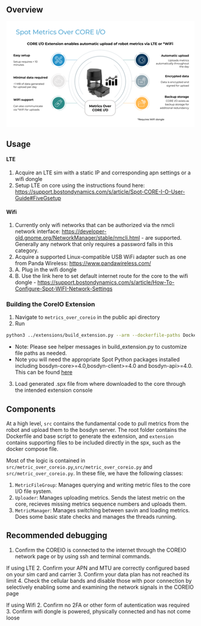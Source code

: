 <!--
Copyright (c) 2023 Boston Dynamics, Inc.  All rights reserved.

Downloading, reproducing, distributing or otherwise using the SDK Software
is subject to the terms and conditions of the Boston Dynamics Software
Development Kit License (20191101-BDSDK-SL).
-->

## Overview

![Alt text](image.png)

## Usage

#### LTE

1. Acquire an LTE sim with a static IP and corresponding apn settings or a wifi dongle
2. Setup LTE on core using the instructions found here: https://support.bostondynamics.com/s/article/Spot-CORE-I-O-User-Guide#FiveGsetup

#### Wifi

1. Currently only wifi networks that can be authorized via the nmcli network interface: https://developer-old.gnome.org/NetworkManager/stable/nmcli.html - are supported. Generally any network that only requires a password falls in this category.
2. Acquire a supported Linux-compatible USB WiFi adapter such as one from Panda Wireless: https://www.pandawireless.com/
3. A. Plug in the wifi dongle
4. B. Use the link here to set default internet route for the core to the wifi dongle - https://support.bostondynamics.com/s/article/How-To-Configure-Spot-WIFI-Network-Settings

### Building the CoreIO Extension

1. Navigate to `metrics_over_coreio` in the public api directory
2. Run

```sh
python3 ../extensions/build_extension.py --arm --dockerfile-paths Dockerfile --build-image-tags metrics_over_coreio:arm64  --image-archive  metrics_over_coreio.tar.gz --icon ./extension/icon.png --package-dir ./extension/  --spx ~/Downloads/metric_over_coreio.spx

```

- Note: Please see helper messages in build_extension.py to customize file paths as needed.
- Note you will need the appropriate Spot Python packages installed including bosdyn-core>=4.0,bosdyn-client>=4.0 and bosdyn-api>=4.0. This can be found [here](../../../docs/python/quickstart.md#install-spot-python-packages)

3. Load generated .spx file from where downloaded to the core through the intended extension console

## Components

At a high level, `src` contains the fundamental code to pull metrics from the robot and upload them to the bosdyn server. The root folder contains the Dockerfile and base script to generate the extension, and `extension` contains supporting files to be included directly in the spx, such as the docker compose file.

Most of the logic is contained in `src/metric_over_coreio.py`,`src/metric_over_coreio.py` and `src/metric_over_coreio.py`. In these file, we have the following classes:

1. `MetricFileGroup`: Manages querying and writing metric files to the core I/O file system.
2. `Uploader`: Manages uploading metrics. Sends the latest metric on the core, recieves missing metrics sequence numbers and uploads them.
3. `MetricManager`: Manages switching between savin and loading metrics. Does some basic state checks and manages the threads running.

## Recommended debugging

1. Confirm the COREIO is connected to the internet through the COREIO network page or by using ssh and terminal commands.

If using LTE 2. Confirm your APN and MTU are correctly configured based on your sim card and carrier 3. Confirm your data plan has not reached its limit 4. Check the cellular bands and disable those with poor connection by selectively enabling some and examining the network signals in the COREIO page

If using Wifi 2. Confirm no 2FA or other form of autentication was required 3. Confirm wifi dongle is powered, physically connected and has not come loose
